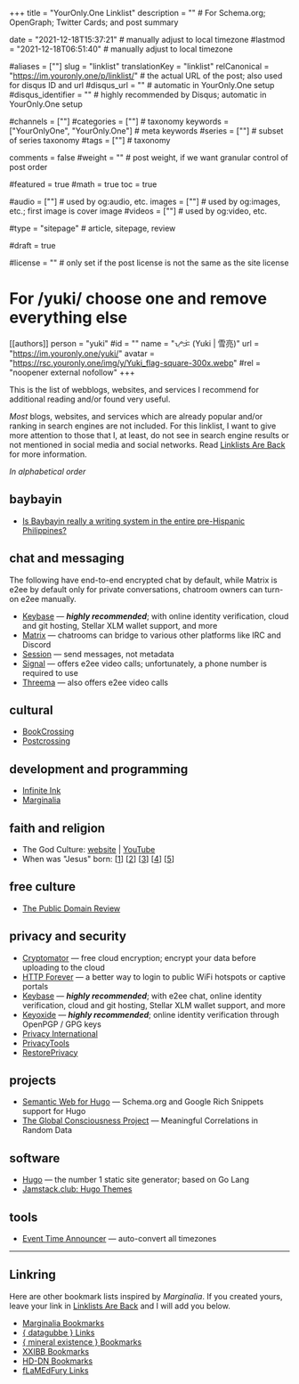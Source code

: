 +++
title = "YourOnly.One Linklist"
description = ""                                                    # For Schema.org; OpenGraph; Twitter Cards; and post summary

date = "2021-12-18T15:37:21"                                        # manually adjust to local timezone
#lastmod = "2021-12-18T06:51:40"                                     # manually adjust to local timezone

#aliases = [""]
slug = "linklist"
translationKey = "linklist"
relCanonical = "https://im.youronly.one/p/linklist/"                                                   # the actual URL of the post; also used for disqus ID and url
#disqus_url = ""                                                    # automatic in YourOnly.One setup
#disqus_identifier = ""                                             # highly recommended by Disqus; automatic in YourOnly.One setup

#channels = [""]
#categories = [""]                                                   # taxonomy
keywords = ["YourOnlyOne", "YourOnly.One"]                                                     # meta keywords
#series = [""]                                                       # subset of series taxonomy
#tags = [""]                                                         # taxonomy

comments = false
#weight = ""                                                        # post weight, if we want granular control of post order

#featured = true
#math = true
toc = true

#audio = [""]                                                        # used by og:audio, etc.
images = [""]                                                       # used by og:images, etc.; first image is cover image
#videos = [""]                                                       # used by og:video, etc.

#type = "sitepage"                                                           # article, sitepage, review

#draft = true

#license = ""                                                       # only set if the post license is not the same as the site license

# For /yuki/ choose one and remove everything else
[[authors]]
  person = "yuki"
  #id = ""
  name = "ᜌᜓᜃᜒ (Yuki | 雪亮)"
  url = "https://im.youronly.one/yuki/"
  avatar = "https://rsc.youronly.one/img/y/Yuki_flag-square-300x.webp"
  #rel = "noopener external nofollow"
+++

This is the list of webblogs, websites, and services I recommend for additional reading and/or found very useful.

<!--more-->

*Most* blogs, websites, and services which are already popular and/or ranking in search engines are not included. For this linklist, I want to give more attention to those that I, at least, do not see in search engine results or not mentioned in social media and social networks. Read [Linklists Are Back](https://im.youronly.one/techmagus/linklists-are-back-2021353) for more information.

*In alphabetical order*

## baybayin
* <a href="https://www.quora.com/Is-Baybayin-really-a-writing-system-in-the-entire-pre-hispanic-Philippines-Whats-the-basis-for-making-it-a-national-writing-system-if-pre-hispanic-kingdoms-weren-t-homogenous/answer/Christopher-Ray-Miller" rel="noopener external">Is Baybayin really a writing system in the entire pre-Hispanic Philippines?</a>

## chat and messaging
The following have end-to-end encrypted chat by default, while Matrix is e2ee by default only for private conversations, chatroom owners can turn-on e2ee manually.

* <a href="https://keybase.io" rel="noopener external">Keybase</a> — ***highly recommended***; with online identity verification, cloud and git hosting, Stellar XLM wallet support, and more
* <a href="https://matrix.org" rel="noopener external">Matrix</a> — chatrooms can bridge to various other platforms like IRC and Discord
* <a href="https://getsession.org" rel="noopener external">Session</a> — send messages, not metadata
* <a href="https://signal.org" rel="noopener external">Signal</a> — offers e2ee video calls; unfortunately, a phone number is required to use
* <a href="https://threema.ch/en" rel="noopener external">Threema</a> — also offers e2ee video calls

## cultural
* <a href="https://www.bookcrossing.com" rel="noopener external">BookCrossing</a>
* <a href="https://www.postcrossing.com" rel="noopener external">Postcrossing</a>

## development and programming
* <a href="https://www.ii.com" rel="noopener external">Infinite Ink</a>
* <a href="https://www.marginalia.nu" rel="noopener external">Marginalia</a>

## faith and religion
* The God Culture: <a href="https://www.thegodculture.com" rel="noopener external">website</a> | <a href="https://www.youtube.com/channel/UCK_iDwUHcRA0h_TdUHP8zwg" rel="noopener external">YouTube</a>
* When was "Jesus" born: [<a href="http://www.yhrim.com/Teaching_Documents/Yahushas_Earthly_Birth_Month_~_2-5996_-_may_2014.pdf" rel="noopener external">1</a>] [<a href="https://excellent-valley.org/Communion/Communion_Folder/2_05_Pentecost.htm" rel="noopener external">2</a>] [<a href="https://www.youtube.com/watch?v=Kw1eg9XlG6A" rel="noopener external">3</a>] [<a href="https://www.youtube.com/watch?v=Y-OCC1XVGe0" rel="noopener external">4</a>] [<a href="https://www.youtube.com/watch?v=vpYFD-7BuuM" rel="noopener external">5</a>]

## free culture
* <a href="https://publicdomainreview.org" rel="noopener external">The Public Domain Review</a>

## privacy and security
* <a href="https://cryptomator.org" rel="noopener external">Cryptomator</a> — free cloud encryption; encrypt your data before uploading to the cloud
* <a href="http://httpforever.com" rel="noopener external">HTTP Forever</a> — a better way to login to public WiFi hotspots or captive portals
* <a href="https://keybase.io" rel="noopener external">Keybase</a> — ***highly recommended***; with e2ee chat, online identity verification, cloud and git hosting, Stellar XLM wallet support, and more
* <a href="https://keyoxide.org" rel="noopener external">Keyoxide</a> — ***highly recommended***; online identity verification through OpenPGP / GPG keys
* <a href="https://privacyinternational.org" rel="noopener external">Privacy International</a>
* <a href="https://www.privacytools.io" rel="noopener external">PrivacyTools</a>
* <a href="https://restoreprivacy.com" rel="noopener external">RestorePrivacy</a>

## projects
* <a href="https://semweb.youronly.one" rel="me noopener">Semantic Web for Hugo</a> — Schema.org and Google Rich Snippets support for Hugo
* <a href="https://gcpdot.com" rel="noopener external">The Global Consciousness Project</a> — Meaningful Correlations in Random Data

## software
* <a href="https://gohugo.io" rel="noopener external">Hugo</a> — the number 1 static site generator; based on Go Lang
* <a href="https://jamstack.club/#ssg=hugo" rel="noopener external">Jamstack.club: Hugo Themes</a>

## tools
* <a href="https://www.timeanddate.com/worldclock/fixedform.html" rel="noopener external">Event Time Announcer</a> — auto-convert all timezones

---

## Linkring
Here are other bookmark lists inspired by *Marginalia*. If you created yours, leave your link in [Linklists Are Back](https://im.youronly.one/techmagus/linklists-are-back-2021353) and I will add you below.

* <a href="https://memex.marginalia.nu/links/bookmarks.gmi" rel="noopener external">Marginalia Bookmarks</a>
* <a href="https://datagubbe.se/links/" rel="noopener external">{ datagubbe } Links</a>
* <a href="https://mineralexistence.com/bookmarks.html" rel="noopener external">{ mineral existence } Bookmarks</a>
* <a href="https://wiki.xxiivv.com/site/bookmarks.html" rel="noopener external">XXIBB Bookmarks</a>
* <a href="https://hd-dn.com/bookmarks/" rel="noopener external">HD-DN Bookmarks</a>
* <a href="https://flamedfury.com/links/" rel="noopener external">fLaMEdFury Links</a>
